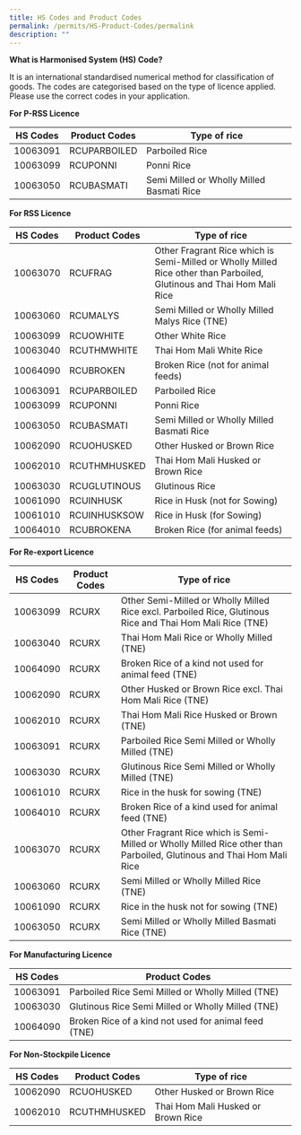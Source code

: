 ```yaml
---
title: HS Codes and Product Codes
permalink: /permits/HS-Product-Codes/permalink
description: ""
---
```

**What is Harmonised System (HS) Code?**

It is an international standardised numerical method for classification of goods. The codes are categorised based on the type of licence applied. Please use the correct codes in your application. 

**For P-RSS Licence**

| HS Codes | Product Codes | Type of rice |
| -------- | -------- | -------- |
| 10063091 | RCUPARBOILED | Parboiled Rice |
| 10063099 | RCUPONNI | Ponni Rice  |
| 10063050 | RCUBASMATI | Semi Milled or Wholly Milled Basmati Rice  |

**For RSS Licence**

| HS Codes | Product Codes | Type of rice |
| -------- | -------- | -------- |
| 10063070  | RCUFRAG  | Other Fragrant Rice which is Semi-Milled or Wholly Milled Rice other than Parboiled, Glutinous and Thai Hom Mali Rice   |
| 10063060 | RCUMALYS | Semi Milled or Wholly Milled Malys Rice (TNE) | 
| 10063099 | RCUOWHITE | Other White Rice  |
| 10063040  | RCUTHMWHITE | Thai Hom Mali White Rice  | 
| 10064090  | RCUBROKEN | Broken Rice (not for animal feeds) |
| 10063091 | RCUPARBOILED | Parboiled Rice | 
| 10063099  | RCUPONNI | Ponni Rice |
| 10063050 | RCUBASMATI  | Semi Milled or Wholly Milled Basmati Rice  | 
| 10062090 | RCUOHUSKED | Other Husked or Brown Rice |
| 10062010  | RCUTHMHUSKED | Thai Hom Mali Husked or Brown Rice  | 
| 10063030 | RCUGLUTINOUS | Glutinous Rice  |
| 10061090  | RCUINHUSK | Rice in Husk (not for Sowing) | 
| 10061010 | RCUINHUSKSOW | Rice in Husk (for Sowing) | 
| 10064010  | RCUBROKENA  | Broken Rice (for animal feeds)  | 


**For Re-export Licence**

| HS Codes | Product Codes | Type of rice |
| -------- | -------- | -------- |
| 10063099  | RCURX | Other Semi-Milled or Wholly Milled Rice excl. Parboiled Rice, Glutinous Rice and Thai Hom Mali Rice (TNE) | 
| 10063040  | RCURX | Thai Hom Mali Rice or Wholly Milled (TNE) | 
| 10064090  | RCURX | Broken Rice of a kind not used for animal feed (TNE)  | 
| 10062090 | RCURX | Other Husked or Brown Rice excl. Thai Hom Mali Rice (TNE) | 
| 10062010 | RCURX | Thai Hom Mali Rice Husked or Brown (TNE) | 
| 10063091 | RCURX | Parboiled Rice Semi Milled or Wholly Milled (TNE)  | 
| 10063030 | RCURX | Glutinous Rice Semi Milled or Wholly Milled (TNE)  | 
| 10061010  | RCURX | Rice in the husk for sowing (TNE) | 
| 10064010 | RCURX | Broken Rice of a kind used for animal feed (TNE) | 
| 10063070 | RCURX | Other Fragrant Rice which is Semi-Milled or Wholly Milled Rice other than Parboiled, Glutinous and Thai Hom Mali Rice  | 
| 10063060 | RCURX | Semi Milled or Wholly Milled Rice (TNE) | 
| 10061090 | RCURX | Rice in the husk not for sowing (TNE)  | 
| 10063050 | RCURX | Semi Milled or Wholly Milled Basmati Rice (TNE)  | 

**For Manufacturing Licence**

| HS Codes | Product Codes |
| -------- | -------- | 
| 10063091 | Parboiled Rice Semi Milled or Wholly Milled (TNE) |   
| 10063030 | Glutinous Rice Semi Milled or Wholly Milled (TNE) |
| 10064090 | Broken Rice of a kind not used for animal feed (TNE) | 

**For Non-Stockpile Licence**

| HS Codes | Product Codes | Type of rice |
| -------- | -------- | -------- |
| 10062090 | RCUOHUSKED | Other Husked or Brown Rice   |
| 10062010 | RCUTHMHUSKED | Thai Hom Mali Husked or Brown Rice |